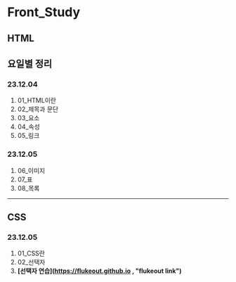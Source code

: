 Front_Study
===========
   
HTML
----
   
## 요일별 정리
   
### 23.12.04
1. 01_HTML이란   
2. 02_제목과 문단   
3. 03_요소   
4. 04_속성   
5. 05_링크   

   
### 23.12.05
1. 06_이미지   
2. 07_표   
3. 08_목록   
   
***
   
CSS
---
   
### 23.12.05
1. 01_CSS란   
2. 02_선택자   
3. **[선택자 연습](https://flukeout.github.io , "flukeout link")**   

